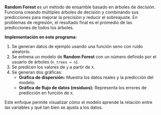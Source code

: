 
**Random Forest** es un método de ensamble basado en árboles de decisión. Funciona creando múltiples árboles de decisión y combinando sus predicciones para mejorar la precisión y reducir el sobreajuste. En problemas de regresión, el resultado final es el promedio de las predicciones de todos los árboles.

**Implementación en este programa:**
1. Se generan datos de ejemplo usando una función seno con ruido aleatorio.
2. Se entrena un modelo de **Random Forest** con un número definido por el usuario de árboles (`n_trees = n`).
3. Se predicen los valores de `y` a partir de `X`.
4. Se generan dos gráficas:
   - **Gráfica de dispersión:** Muestra los datos reales y la predicción del modelo.
   - **Gráfica de flujo de datos (residuos):** Representa los errores de predicción en función de `X`.

Este enfoque permite visualizar cómo el modelo aprende la relación entre las variables y qué tan bien se ajusta a los datos.
